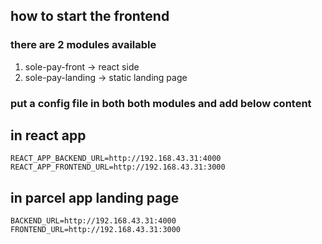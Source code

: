 ## how to start the frontend

### there are 2 modules available
1. sole-pay-front -> react side
2. sole-pay-landing -> static landing page

### put a config file in both both modules and add below content

## in react app 
```
REACT_APP_BACKEND_URL=http://192.168.43.31:4000
REACT_APP_FRONTEND_URL=http://192.168.43.31:3000

```

## in parcel app landing page
```
BACKEND_URL=http://192.168.43.31:4000
FRONTEND_URL=http://192.168.43.31:3000

```



